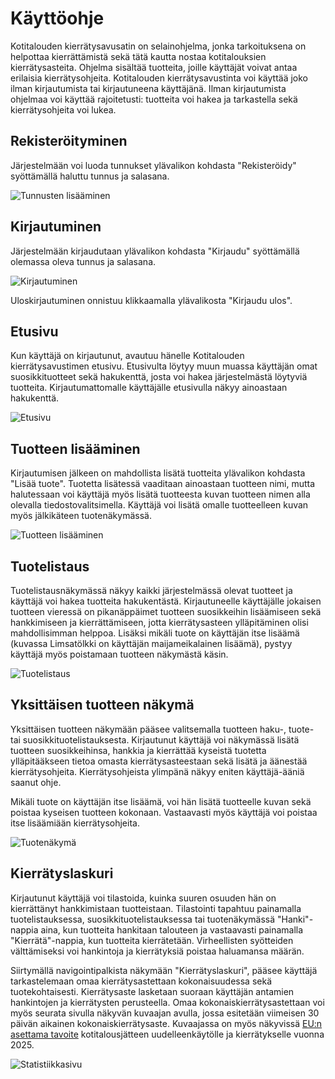 # Käyttöohje

Kotitalouden kierrätysavusatin on selainohjelma, jonka tarkoituksena on helpottaa kierrättämistä sekä tätä kautta nostaa kotitalouksien kierrätysasteita. Ohjelma sisältää tuotteita, joille käyttäjät voivat antaa erilaisia kierrätysohjeita. Kotitalouden kierrätysavustinta voi käyttää joko ilman kirjautumista tai kirjautuneena käyttäjänä. Ilman kirjautumista ohjelmaa voi käyttää rajoitetusti: tuotteita voi hakea ja tarkastella sekä kierrätysohjeita voi lukea.

## Rekisteröityminen

Järjestelmään voi luoda tunnukset ylävalikon kohdasta "Rekisteröidy" syöttämällä haluttu tunnus ja salasana.

![Tunnusten lisääminen](./kuvat/rekisteroityminen.png)

## Kirjautuminen

Järjestelmään kirjaudutaan ylävalikon kohdasta "Kirjaudu" syöttämällä olemassa oleva tunnus ja salasana.

![Kirjautuminen](./kuvat/kirjautuminen.png)

Uloskirjautuminen onnistuu klikkaamalla ylävalikosta "Kirjaudu ulos".

## Etusivu

Kun käyttäjä on kirjautunut, avautuu hänelle Kotitalouden kierrätysavustimen etusivu. Etusivulta löytyy muun muassa käyttäjän omat suosikkituotteet sekä hakukenttä, josta voi hakea järjestelmästä löytyviä tuotteita. Kirjautumattomalle käyttäjälle etusivulla näkyy ainoastaan hakukenttä.

![Etusivu](./kuvat/etusivu.png)

## Tuotteen lisääminen

Kirjautumisen jälkeen on mahdollista lisätä tuotteita ylävalikon kohdasta
"Lisää tuote". Tuotetta lisätessä vaaditaan ainoastaan tuotteen nimi, mutta halutessaan voi käyttäjä myös lisätä tuotteesta kuvan tuotteen nimen alla olevalla tiedostovalitsimella. Käyttäjä voi lisätä omalle tuotteelleen kuvan myös jälkikäteen tuotenäkymässä.

![Tuotteen lisääminen](./kuvat/tuotteen-lisaaminen.png)


## Tuotelistaus

Tuotelistausnäkymässä näkyy kaikki järjestelmässä olevat tuotteet ja käyttäjä voi hakea tuotteita hakukentästä. Kirjautuneelle käyttäjälle jokaisen tuotteen vieressä on pikanäppäimet tuotteen suosikkeihin lisäämiseen sekä hankkimiseen ja kierrättämiseen, jotta kierrätysasteen ylläpitäminen olisi mahdollisimman helppoa. Lisäksi mikäli tuote on käyttäjän itse lisäämä (kuvassa Limsatölkki on käyttäjän maijameikalainen lisäämä), pystyy käyttäjä myös poistamaan tuotteen näkymästä käsin.

![Tuotelistaus](./kuvat/tuotelistaus.png)


## Yksittäisen tuotteen näkymä

Yksittäisen tuotteen näkymään pääsee valitsemalla tuotteen haku-, tuote- tai suosikkituotelistauksesta. Kirjautunut käyttäjä voi näkymässä lisätä tuotteen suosikkeihinsa, hankkia ja kierrättää kyseistä tuotetta ylläpitääkseen tietoa omasta kierrätysasteestaan sekä lisätä ja äänestää kierrätysohjeita. Kierrätysohjeista ylimpänä näkyy eniten käyttäjä-ääniä saanut ohje.

Mikäli tuote on käyttäjän itse lisäämä, voi hän lisätä tuotteelle kuvan sekä poistaa kyseisen tuotteen kokonaan. Vastaavasti myös käyttäjä voi poistaa itse lisäämiään kierrätysohjeita.

![Tuotenäkymä](./kuvat/tuotenakyma.png)


## Kierrätyslaskuri

Kirjautunut käyttäjä voi tilastoida, kuinka suuren osuuden hän on kierrättänyt hankkimistaan tuotteistaan. Tilastointi tapahtuu painamalla tuotelistauksessa, suosikkituotelistauksessa tai tuotenäkymässä "Hanki"-nappia aina, kun tuotteita hankitaan talouteen ja vastaavasti painamalla "Kierrätä"-nappia, kun tuotteita kierrätetään. Virheellisten syötteiden välttämiseksi voi hankintoja ja kierrätyksiä poistaa haluamansa määrän.

Siirtymällä navigointipalkista näkymään "Kierrätyslaskuri", pääsee käyttäjä tarkastelemaan omaa kierrätysastettaan kokonaisuudessa sekä tuotekohtaisesti. Kierrätysaste lasketaan suoraan käyttäjän antamien hankintojen ja kierrätysten perusteella. Omaa kokonaiskierrätysastettaan voi myös seurata sivulla näkyvän kuvaajan avulla, jossa esitetään viimeisen 30 päivän aikainen kokonaiskierrätysaste. Kuvaajassa on myös näkyvissä [EU:n asettama tavoite](https://www.europarl.europa.eu/news/fi/headlines/society/20180328STO00751/jatehuolto-eu-ssa) kotitalousjätteen uudelleenkäytölle ja kierrätykselle vuonna 2025.

![Statistiikkasivu](./kuvat/statistiikka.png)
